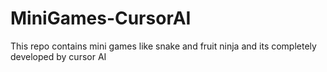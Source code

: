 # MiniGames-CursorAI
This repo contains mini games like snake and fruit ninja and its completely developed by cursor AI
